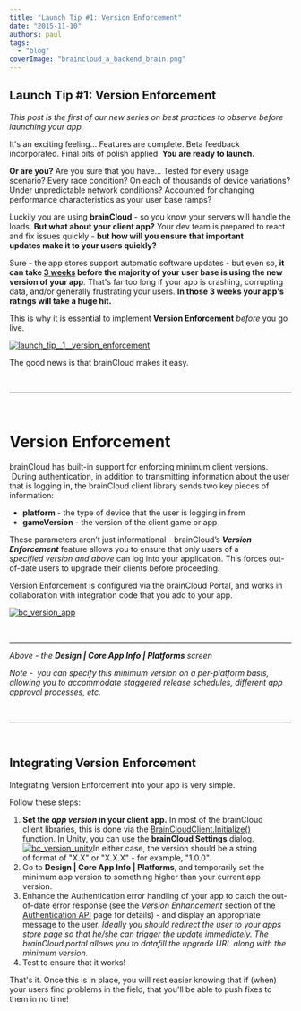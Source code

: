 ```yaml
---
title: "Launch Tip #1: Version Enforcement"
date: "2015-11-10"
authors: paul
tags: 
  - "blog"
coverImage: "braincloud_a_backend_brain.png"
---
```


## Launch Tip #1: Version Enforcement

_This post is the first of our new series on best practices to observe before launching your app._

It's an exciting feeling... Features are complete. Beta feedback incorporated. Final bits of polish applied. **You are ready to launch.**

**Or are you?** Are you sure that you have... Tested for every usage scenario? Every race condition? On each of thousands of device variations? Under unpredictable network conditions? Accounted for changing performance characteristics as your user base ramps?

Luckily you are using **brainCloud** - so you know your servers will handle the loads. **But what about your client app?** Your dev team is prepared to react and fix issues quickly - **but how will you ensure that important updates make it to your users quickly?**

Sure - the app stores support automatic software updates - but even so, **it can take [3 weeks](https://www.quora.com/How-frequently-do-users-actually-update-their-iOS-apps) before the majority of your user base is using the new version of your app**. That's far too long if your app is crashing, corrupting data, and/or generally frustrating your users. **In those 3 weeks your app's ratings will take a huge hit.**

This is why it is essential to implement **Version Enforcement** _before_ you go live.

[![launch_tip__1__version_enforcement](images/Launch_Tip__1__Version_Enforcement.png)](images/Launch_Tip__1__Version_Enforcement.png)

The good news is that brainCloud makes it easy.

 

* * *

 

# Version Enforcement

brainCloud has built-in support for enforcing minimum client versions.  During authentication, in addition to transmitting information about the user that is logging in, the brainCloud client library sends two key pieces of information:

- **platform** \- the type of device that the user is logging in from
- **gameVersion** \- the version of the client game or app

These parameters aren’t just informational - brainCloud’s _**Version Enforcement**_ feature allows you to ensure that only users of a _specified version and above_ can log into your application. This forces out-of-date users to upgrade their clients before proceeding.

Version Enforcement is configured via the brainCloud Portal, and works in collaboration with integration code that you add to your app.

[![bc_version_app](images/bc_version_app.png)](images/bc_version_app.png)

 

* * *

_Above - the **Design | Core App Info | Platforms** screen_

_Note -  you can specify this minimum version on a per-platform basis, allowing you to accommodate staggered release schedules, different app approval processes, etc._

 

* * *

 

## Integrating Version Enforcement

Integrating Version Enforcement into your app is very simple.

Follow these steps:

1. **Set the _app version_ in your client app.** In most of the brainCloud client libraries, this is done via the [BrainCloudClient.Initialize()](/learn/key-concepts/client/braincloudclient/#bc-snippets-Initialize) function. In Unity, you can use the **brainCloud Settings** dialog.[![bc_version_unity](images/bc_version_unity.png)](images/bc_version_unity.png)In either case, the version should be a string of format of "X.X" or "X.X.X" - for example, "1.0.0".
2. Go to **Design | Core App Info | Platforms**, and temporarily set the minimum app version to something higher than your current app version.
3. Enhance the Authentication error handling of your app to catch the out-of-date error response (see the _Version Enhancement_ section of the [Authentication API](/learn/key-concepts/authentication/braincloudauthentication/) page for details) - and display an appropriate message to the user. _Ideally you should redirect the user to your apps store page so that he/she can trigger the update immediately. The brainCloud portal allows you to datafill the upgrade URL along with the minimum version._
4. Test to ensure that it works!

That's it. Once this is in place, you will rest easier knowing that if (when) your users find problems in the field, that you'll be able to push fixes to them in no time!
